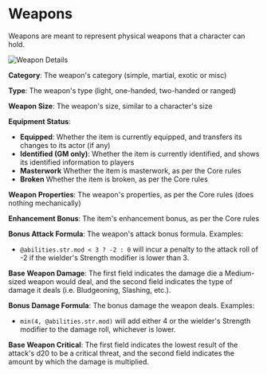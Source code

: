 # Weapons

Weapons are meant to represent physical weapons that a character can hold.

![Weapon Details](/Help/img/en/weapon-details.jpg)

**Category**: The weapon's category (simple, martial, exotic or misc)

**Type**: The weapon's type (light, one-handed, two-handed or ranged)

**Weapon Size**: The weapon's size, similar to a character's size

**Equipment Status**:

- **Equipped**: Whether the item is currently equipped, and transfers its changes to its actor (if any)
- **Identified (GM only)**: Whether the item is currently identified, and shows its identified information to players
- **Masterwork** Whether the item is masterwork, as per the Core rules
- **Broken** Whether the item is broken, as per the Core rules

**Weapon Properties**: The weapon's properties, as per the Core rules (does nothing mechanically)

**Enhancement Bonus**: The item's enhancement bonus, as per the Core rules

**Bonus Attack Formula**: The weapon's attack bonus formula. Examples:

- `@abilities.str.mod < 3 ? -2 : 0` will incur a penalty to the attack roll of -2 if the wielder's Strength modifier is lower than 3.

**Base Weapon Damage**: The first field indicates the damage die a Medium-sized weapon would deal, and the second field indicates the type of damage it deals (i.e. Bludgeoning, Slashing, etc.).

**Bonus Damage Formula**: The bonus damage the weapon deals. Examples:

- `min(4, @abilities.str.mod)` will add either 4 or the wielder's Strength modifier to the damage roll, whichever is lower.

**Base Weapon Critical**: The first field indicates the lowest result of the attack's d20 to be a critical threat, and the second field indicates the amount by which the damage is multiplied.
